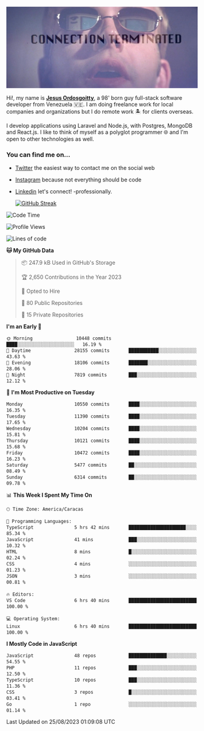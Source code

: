 ![hackers movie reference](./disconnected.jpg)

Hi!, my name is [**Jesus Ordosgoitty**](https://jodaz.xyz), a 98' born guy full-stack software developer from Venezuela 🇻🇪. I am doing freelance work for local companies and organizations but I do remote work 🏝️ for clients overseas. 

I develop applications using Laravel and Node.js, with Postgres, MongoDB and React.js. I like to think of myself as a polyglot programmer 🌐 and I'm open to other technologies as well.

### You can find me on...

- [Twitter](https://twitter.com/jodaz_) the easiest way to contact me on the social web
- [Instagram](https://instagram.com/jodaz_) because not everything should be code
- [Linkedin](https://linkedin.com/in/jodaz) let's connect! -professionally.


    [![GitHub Streak](https://streak-stats.demolab.com?user=jodaz&theme=tokyonight)](https://git.io/streak-stats)

<!--START_SECTION:waka-->
![Code Time](http://img.shields.io/badge/Code%20Time-4%2C153%20hrs%2052%20mins-blue)

![Profile Views](http://img.shields.io/badge/Profile%20Views-0-blue)

![Lines of code](https://img.shields.io/badge/From%20Hello%20World%20I%27ve%20Written-97.8%20million%20lines%20of%20code-blue)

**🐱 My GitHub Data** 

> 📦 247.9 kB Used in GitHub's Storage 
 > 
> 🏆 2,650 Contributions in the Year 2023
 > 
> 💼 Opted to Hire
 > 
> 📜 80 Public Repositories 
 > 
> 🔑 15 Private Repositories 
 > 
**I'm an Early 🐤** 

```text
🌞 Morning                10448 commits       ████░░░░░░░░░░░░░░░░░░░░░   16.19 % 
🌆 Daytime                28155 commits       ███████████░░░░░░░░░░░░░░   43.63 % 
🌃 Evening                18106 commits       ███████░░░░░░░░░░░░░░░░░░   28.06 % 
🌙 Night                  7819 commits        ███░░░░░░░░░░░░░░░░░░░░░░   12.12 % 
```
📅 **I'm Most Productive on Tuesday** 

```text
Monday                   10550 commits       ████░░░░░░░░░░░░░░░░░░░░░   16.35 % 
Tuesday                  11390 commits       ████░░░░░░░░░░░░░░░░░░░░░   17.65 % 
Wednesday                10204 commits       ████░░░░░░░░░░░░░░░░░░░░░   15.81 % 
Thursday                 10121 commits       ████░░░░░░░░░░░░░░░░░░░░░   15.68 % 
Friday                   10472 commits       ████░░░░░░░░░░░░░░░░░░░░░   16.23 % 
Saturday                 5477 commits        ██░░░░░░░░░░░░░░░░░░░░░░░   08.49 % 
Sunday                   6314 commits        ██░░░░░░░░░░░░░░░░░░░░░░░   09.78 % 
```


📊 **This Week I Spent My Time On** 

```text
🕑︎ Time Zone: America/Caracas

💬 Programming Languages: 
TypeScript               5 hrs 42 mins       █████████████████████░░░░   85.34 % 
JavaScript               41 mins             ███░░░░░░░░░░░░░░░░░░░░░░   10.32 % 
HTML                     8 mins              █░░░░░░░░░░░░░░░░░░░░░░░░   02.24 % 
CSS                      4 mins              ░░░░░░░░░░░░░░░░░░░░░░░░░   01.23 % 
JSON                     3 mins              ░░░░░░░░░░░░░░░░░░░░░░░░░   00.81 % 

🔥 Editors: 
VS Code                  6 hrs 40 mins       █████████████████████████   100.00 % 

💻 Operating System: 
Linux                    6 hrs 40 mins       █████████████████████████   100.00 % 
```

**I Mostly Code in JavaScript** 

```text
JavaScript               48 repos            ██████████████░░░░░░░░░░░   54.55 % 
PHP                      11 repos            ███░░░░░░░░░░░░░░░░░░░░░░   12.50 % 
TypeScript               10 repos            ███░░░░░░░░░░░░░░░░░░░░░░   11.36 % 
CSS                      3 repos             █░░░░░░░░░░░░░░░░░░░░░░░░   03.41 % 
Go                       1 repo              ░░░░░░░░░░░░░░░░░░░░░░░░░   01.14 % 
```




 Last Updated on 25/08/2023 01:09:08 UTC
<!--END_SECTION:waka-->
